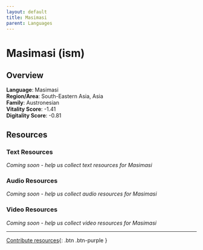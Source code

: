 ```yaml
---
layout: default
title: Masimasi
parent: Languages
---
```


# Masimasi (ism)

## Overview

**Language**: Masimasi  
**Region/Area**: South-Eastern Asia, Asia  
**Family**: Austronesian  
**Vitality Score**: -1.41  
**Digitality Score**: -0.81  

## Resources

### Text Resources
*Coming soon - help us collect text resources for Masimasi*

### Audio Resources
*Coming soon - help us collect audio resources for Masimasi*

### Video Resources
*Coming soon - help us collect video resources for Masimasi*

---

[Contribute resources](https://fairtrain.github.io/){: .btn .btn-purple }
